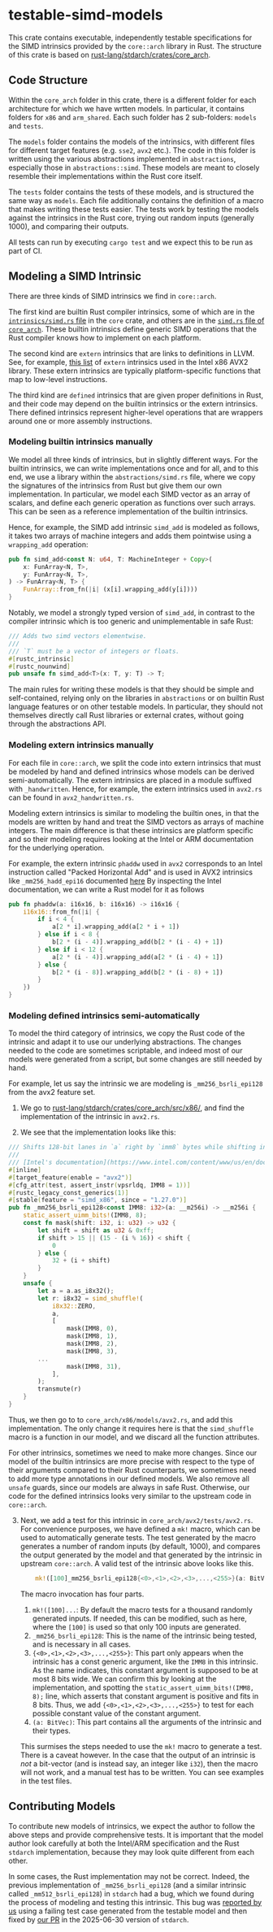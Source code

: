 # testable-simd-models

This crate contains executable, independently testable specifications
for the SIMD intrinsics provided by the `core::arch` library in Rust. 
The structure of this crate is based on [rust-lang/stdarch/crates/core_arch](https://github.com/rust-lang/stdarch/tree/master/crates/core_arch).

## Code Structure
Within the `core_arch` folder in this crate, there is a different
folder for each architecture for which we have wrtten models. 
In particular, it contains folders for `x86` and `arm_shared`.
Each such folder has 2 sub-folders: `models` and `tests`. 

The `models` folder contains the models of the intrinsics, with
different files for different target features (e.g. `sse2`, `avx2`
etc.). The code in this folder is written using the various
abstractions implemented in `abstractions`, especially those in
`abstractions::simd`. These models are meant to closely
resemble their implementations within the Rust core itself.

The `tests` folder contains the tests of these models, and is
structured the same way as `models`. Each file additionally contains
the definition of a macro that makes writing these tests easier. The
tests work by testing the models against the intrinsics in the Rust
core, trying out random inputs (generally 1000), and comparing their
outputs.

All tests can run by executing `cargo test` and we expect this to be
run as part of CI.

## Modeling a SIMD Intrinsic

There are three kinds of SIMD intrinsics we find in `core::arch`.

The first kind are builtin Rust compiler intrinsics, some of which are 
in the [`intrinsics/simd.rs` file](https://github.com/model-checking/verify-rust-std/blob/main/library/core/src/intrinsics/simd.rs)
in the `core` crate, and others are in the [`simd.rs` file of `core_arch`](https://github.com/model-checking/verify-rust-std/blob/main/library/stdarch/crates/core_arch/src/simd.rs).
These builtin intrinsics define generic SIMD operations that the Rust compiler knows how to implement on each platform.

The second kind are `extern` intrinsics that are links to definitions in LLVM.
See, for example, [this list](https://github.com/rust-lang/stdarch/blob/master/crates/core_arch/src/x86/avx2.rs#L3596C8-L3596C14)
of `extern` intrinsics used in the Intel x86 AVX2 library.
These extern intrinsics are typically platform-specific functions that map to low-level instructions.

The third kind are `defined` intrinsics that are given proper definitions in Rust, and their code may
depend on the builtin intrinsics or the extern intrinsics. There defined intrinsics represent higher-level
operations that are wrappers around one or more assembly instructions.

### Modeling builtin intrinsics manually

We model all three kinds of intrinsics, but in slightly different
ways.  For the builtin intrinsics, we can write implementations once
and for all, and to this end, we use a library within the
`abstractions/simd.rs` file, where we copy the signatures of the
intrinsics from Rust but give them our own implementation. In
particular, we model each SIMD vector as an array of scalars, and
define each generic operation as functions over such arrays. This can
be seen as a reference implementation of the builtin intrinsics.

Hence, for example, the SIMD add intrinsic `simd_add` is modeled as follows,
it takes two arrays of machine integers and adds them pointwise using a
`wrapping_add` operation:

```rust
pub fn simd_add<const N: u64, T: MachineInteger + Copy>(
    x: FunArray<N, T>,
    y: FunArray<N, T>,
) -> FunArray<N, T> {
    FunArray::from_fn(|i| (x[i].wrapping_add(y[i])))
}
```

Notably, we model a strongly typed version of `simd_add`, in contrast to the compiler
intrinsic which is too generic and unimplementable in safe Rust:

```rust
/// Adds two simd vectors elementwise.
///
/// `T` must be a vector of integers or floats.
#[rustc_intrinsic]
#[rustc_nounwind]
pub unsafe fn simd_add<T>(x: T, y: T) -> T;
```

The main rules for writing these models is that they should be simple and self-contained,
relying only on the libraries in `abstractions` or on builtin Rust language features or on
other testable models. In particular, they should not themselves directly call Rust libraries
or external crates, without going through the abstractions API.


### Modeling extern intrinsics manually

For each file in `core::arch`, we split the code into extern
intrinsics that must be modeled by hand and defined intrinsics whose
models can be derived semi-automatically. The extern intrinsics are
placed in a module suffixed with `_handwritten`. Hence, for example,
the extern intrinsics used in `avx2.rs` can be found in `avx2_handwritten.rs`.

Modeling extern intrinsics is similar to modeling the builtin ones,
in that the models are written by hand and treat the SIMD vectors
as arrays of machine integers. The main difference is that these intrinsics
are platform specific and so their modeling requires looking at the Intel or ARM
documentation for the underlying operation.

For example, the extern intrinsic `phaddw` used in `avx2` corresponds to an
Intel instruction called "Packed Horizontal Add" and is used in AVX2 intrinsics
like `_mm256_hadd_epi16` documented [here](https://www.intel.com/content/www/us/en/docs/intrinsics-guide/index.html#text=_mm256_hadd_epi16&ig_expand=3667_)
By inspecting the Intel documentation, we can write a Rust model for it
as follows 

```rust
pub fn phaddw(a: i16x16, b: i16x16) -> i16x16 {
    i16x16::from_fn(|i| {
        if i < 4 {
            a[2 * i].wrapping_add(a[2 * i + 1])
        } else if i < 8 {
            b[2 * (i - 4)].wrapping_add(b[2 * (i - 4) + 1])
        } else if i < 12 {
            a[2 * (i - 4)].wrapping_add(a[2 * (i - 4) + 1])
        } else {
            b[2 * (i - 8)].wrapping_add(b[2 * (i - 8) + 1])
        }
    })
}
```

### Modeling defined intrinsics semi-automatically

To model the third category of intrinsics, we copy the Rust code of
the intrinsic and adapt it to use our underlying abstractions.  The
changes needed to the code are sometimes scriptable, and indeed most
of our models were generated from a script, but some changes are still
needed by hand.

For example, let us say the intrinsic we are modeling is
`_mm256_bsrli_epi128` from the avx2 feature set.

1. We go to [rust-lang/stdarch/crates/core_arch/src/x86/](https://github.com/rust-lang/stdarch/tree/master/crates/core_arch/src/x86/), and find the implementation of the intrinsic in `avx2.rs`.

2. We see that the implementation looks like this:
``` rust
/// Shifts 128-bit lanes in `a` right by `imm8` bytes while shifting in zeros.
///
/// [Intel's documentation](https://www.intel.com/content/www/us/en/docs/intrinsics-guide/index.html#text=_mm256_bsrli_epi128)
#[inline]
#[target_feature(enable = "avx2")]
#[cfg_attr(test, assert_instr(vpsrldq, IMM8 = 1))]
#[rustc_legacy_const_generics(1)]
#[stable(feature = "simd_x86", since = "1.27.0")]
pub fn _mm256_bsrli_epi128<const IMM8: i32>(a: __m256i) -> __m256i {
    static_assert_uimm_bits!(IMM8, 8);
    const fn mask(shift: i32, i: u32) -> u32 {
        let shift = shift as u32 & 0xff;
        if shift > 15 || (15 - (i % 16)) < shift {
            0
        } else {
            32 + (i + shift)
        }
    }
    unsafe {
        let a = a.as_i8x32();
        let r: i8x32 = simd_shuffle!(
            i8x32::ZERO,
            a,
            [
                mask(IMM8, 0),
                mask(IMM8, 1),
                mask(IMM8, 2),
                mask(IMM8, 3),
		...
                mask(IMM8, 31),
            ],
        );
        transmute(r)
    }
}
```

Thus, we then go to to `core_arch/x86/models/avx2.rs`, and add this implementation.
The only change it requires here is that the `simd_shuffle` macro is a function in our model,
and we discard all the function attributes.

For other intrinsics, sometimes we need to make more changes. Since our model of the builtin intrinsics
are more precise with respect to the type of their arguments compared to their Rust counterparts, we
sometimes need to add more type annotations in our defined models. We also remove all `unsafe` guards,
since our models are always in safe Rust. Otherwise, our code for the defined intrinsics looks very
similar to the upstream code in `core::arch`.
  
3. Next, we add a test for this intrinsic in `core_arch/avx2/tests/avx2.rs`. For convenience purposes, we have defined a `mk!` macro, which can be used to automatically generate
   tests. The test generated by the macro generates a number of random inputs (by default, 1000), and compares the output generated by the model
   and that generated by the intrinsic in upstream `core::arch`.  A valid test of the intrinsic above looks like this.
   ```rust
	   mk!([100]_mm256_bsrli_epi128{<0>,<1>,<2>,<3>,...,<255>}(a: BitVec));
   ```
   The macro invocation has four parts. 
   1. `mk!([100]...`: By default the macro tests for a thousand randomly generated inputs. If needed, this can be modified, such as here, where the `[100]` is used so that
      only 100 inputs are generated. 
   2. `_mm256_bsrli_epi128`: This is the name of the intrinsic being tested, and is necessary in all cases.
   3. `{<0>,<1>,<2>,<3>,...,<255>}`: This part only appears when the intrinsic has a const generic argument, like the `IMM8` in this intrinsic.
      As the name indicates, this constant argument is supposed to be at most 8 bits wide.
      We can confirm this by looking at the implementation, and spotting the `static_assert_uimm_bits!(IMM8, 8);`
      line, which asserts that constant argument is positive and fits in 8 bits. Thus, we add `{<0>,<1>,<2>,<3>,...,<255>}` to test for each possible constant
      value of the constant argument. 
   4. `(a: BitVec)`: This part contains all the arguments of the intrinsic and their types.
   
   This surmises the steps needed to use the `mk!` macro to generate a test. There is a caveat however. In the case that the output of an intrinsic is _not_
   a bit-vector (and is instead say, an integer like `i32`), then the macro will not work, and a manual test has to be written. You can see examples in the test files.
  


## Contributing Models

To contribute new models of intrinsics, we expect the author to follow
the above steps and provide comprehensive tests.  It is important that
the model author look carefully at both the Intel/ARM specification
and the Rust `stdarch` implementation, because they may look quite different
from each other. 

In some cases, the Rust implementation may not be correct.
Indeed, the previous implementation of `_mm256_bsrli_epi128` (and a
similar intrinsic called `_mm512_bsrli_epi128`) in `stdarch` had a
bug, which we found during the process of modeling and testing this
intrinsic. This bug was [reported by
us](https://github.com/rust-lang/stdarch/issues/1822) using a failing
test case generated from the testable model and then fixed by [our
PR](https://github.com/rust-lang/stdarch/pull/1823) in the 2025-06-30
version of `stdarch`.
